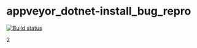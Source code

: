# appveyor_dotnet-install_bug_repro

[![Build status](https://ci.appveyor.com/api/projects/status/h6kc2dh7rmtlqxnt?svg=true)](https://ci.appveyor.com/project/bergmeister/appveyor-dotnet-install-bug-repro)

2
